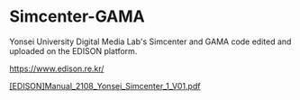 # Simcenter-GAMA
Yonsei University Digital Media Lab's Simcenter and GAMA code edited and uploaded on the EDISON platform. 

https://www.edison.re.kr/

[[EDISON]Manual_2108_Yonsei_Simcenter_1_V01.pdf](https://github.com/yonseidmlab/Simcenter-GAMA/files/7064230/EDISON.Manual_2108_Yonsei_Simcenter_1_V01.pdf)
